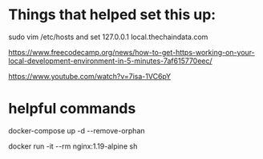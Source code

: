 # Things that helped set this up:

sudo vim /etc/hosts and set 127.0.0.1 local.thechaindata.com

https://www.freecodecamp.org/news/how-to-get-https-working-on-your-local-development-environment-in-5-minutes-7af615770eec/

https://www.youtube.com/watch?v=7isa-1VC6pY


# helpful commands

docker-compose up -d --remove-orphan

docker run -it --rm nginx:1.19-alpine sh